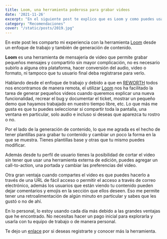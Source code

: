 ```yaml
---
title: Loom, una herramienta poderosa para grabar videos
date: '2021-11-26'
excerpt: "En el siguiente post te explico que es Loom y como puedes usarlo para grabar tu contenido"
category: "Recomendaciones"
cover: "/static/posts/2019.jpg"
---
```


En este post les comparto mi experiencia con la herramienta [Loom](https://www.loom.com/) desde un enfoque de trabajo y también de generación de contenido.

**Loom** es una herramienta de mensajería de video que permite grabar pequeños mensajes y compartirlo sin mayor complicación, no es necesario subirlo a alguna otra plataforma, hacer conversión del audio, video o formato, ni tampoco que tu usuario final deba registrarse para verlo.

Hablando desde el enfoque de trabajo y debido a que en [REWORTH](https://reworth.co) todos nos encontramos de manera remota, el utilizar [Loom](https://loom.grsm.io/jnt4xl2hp6q2) nos ha facilitado la tarea de generar pequeños videos cuando queremos explicar una nueva funcionalidad, recrear el bug y documentar el ticket, mostrar un pequeño demo que hayamos trabajado en nuestro tiempo libre, etc. Lo que más me gusta es que tu puedes seleccionar si compartir toda la pantalla, una ventana en particular, solo audio e incluso si deseas que aparezca tu rostro o no.

Por el lado de la generación de contenido, lo que me agrada es el hecho de tener plantillas para grabar tu contenido y cambiar un poco la forma en la que se muestra. Tienes plantillas base y otras que tu mismo puedes modificar.

Además desde tu perfil de usuario tienes la posibilidad de cortar el video sin tener que usar una herramienta externa de edición, puedes agregar un call-to-action, una portada y cambiar las preferencias del video.

Otra gran ventaja cuando compartes el video es que puedes hacerlo a través de una URL de fácil acceso o permitir el acceso a través de correo electrónico, además los usuarios que están viendo tu contenido pueden dejar comentarios y emojis en la sección que ellos deseen. Eso me permite tener una retroalimentación de algún minuto en particular y sabes que les gustó o no de ahí.

En lo personal, lo estoy usando cada día más debido a las grandes ventajas que he encontrado. No necesitas hacer un pago inicial para explorarla y usarla con tu equipo de trabajo o de manera personal.

Te dejo un [enlace](https://loom.grsm.io/jnt4xl2hp6q2) por si deseas registrarte y conocer más la herramienta.

